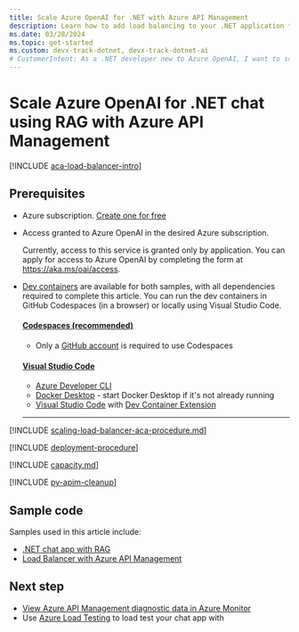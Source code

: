```yaml
---
title: Scale Azure OpenAI for .NET with Azure API Management
description: Learn how to add load balancing to your .NET application to extend the chat app beyond the Azure OpenAI token and model quota limits with Azure API Management.
ms.date: 03/28/2024
ms.topic: get-started
ms.custom: devx-track-dotnet, devx-track-dotnet-ai
# CustomerIntent: As a .NET developer new to Azure OpenAI, I want to scale my Azure OpenAI capacity to avoid rate limit errors with Azure API Management.
---
```


# Scale Azure OpenAI for .NET chat using RAG with Azure API Management

[!INCLUDE [aca-load-balancer-intro](~/azure-dev-docs-pr/articles/intro/includes/scaling-load-balancer-introduction-azure-api-management.md)]

## Prerequisites

* Azure subscription.  [Create one for free](https://azure.microsoft.com/free/ai-services?azure-portal=true) 
* Access granted to Azure OpenAI in the desired Azure subscription.

    Currently, access to this service is granted only by application. You can apply for access to Azure OpenAI by completing the form at https://aka.ms/oai/access.

* [Dev containers](https://containers.dev/) are available for both samples, with all dependencies required to complete this article. You can run the dev containers in GitHub Codespaces (in a browser) or locally using Visual Studio Code.

    #### [Codespaces (recommended)](#tab/github-codespaces)
    
    * Only a [GitHub account](https://www.github.com/login) is required to use Codespaces
    
    #### [Visual Studio Code](#tab/visual-studio-code)
    * [Azure Developer CLI](~/azure-dev-docs-pr/articles/azure-developer-cli/install-azd.md?tabs=winget-windows%2Cbrew-mac%2Cscript-linux&pivots=os-windows)
    * [Docker Desktop](https://www.docker.com/products/docker-desktop/) - start Docker Desktop if it's not already running
    * [Visual Studio Code](https://code.visualstudio.com/) with [Dev Container Extension](https://marketplace.visualstudio.com/items?itemName=ms-vscode-remote.remote-containers)
    
    ---

[!INCLUDE [scaling-load-balancer-aca-procedure.md](~/azure-dev-docs-pr/articles/intro/includes/scaling-load-balancer-procedure-azure-api-management.md)]

[!INCLUDE [deployment-procedure](~/azure-dev-docs-pr/articles/intro/includes/redeploy-procedure-chat-azure-api-management.md)]

[!INCLUDE [capacity.md](~/azure-dev-docs-pr/articles/intro/includes/scaling-load-balancer-capacity.md)]

[!INCLUDE [py-apim-cleanup](~/azure-dev-docs-pr/articles/intro/includes/scaling-load-balancer-cleanup-azure-api-management.md)]

## Sample code

Samples used in this article include: 

* [.NET chat app with RAG](https://github.com/Azure-Samples/azure-search-openai-demo-csharp)
* [Load Balancer with Azure API Management](https://github.com/Azure-Samples/openai-apim-lb)

## Next step

* [View Azure API Management diagnostic data in Azure Monitor](/azure/api-management/api-management-howto-use-azure-monitor#view-diagnostic-data-in-azure-monitor)
* Use [Azure Load Testing](/azure/load-testing/) to load test your chat app with 
